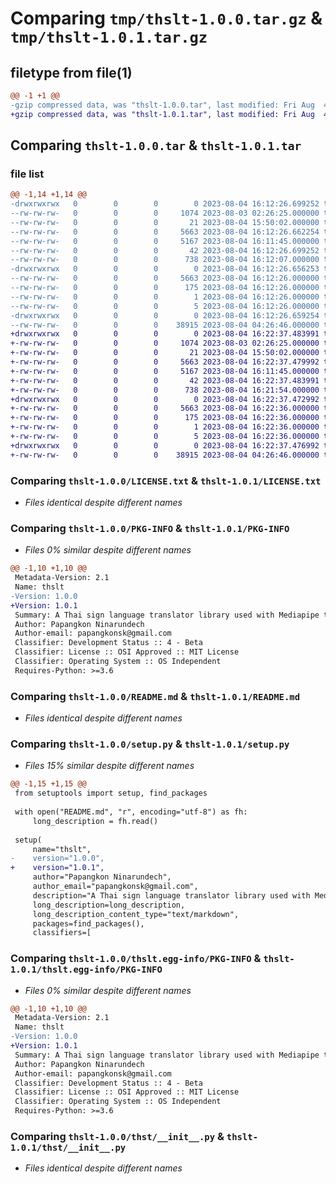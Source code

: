 # Comparing `tmp/thslt-1.0.0.tar.gz` & `tmp/thslt-1.0.1.tar.gz`

## filetype from file(1)

```diff
@@ -1 +1 @@
-gzip compressed data, was "thslt-1.0.0.tar", last modified: Fri Aug  4 16:12:26 2023, max compression
+gzip compressed data, was "thslt-1.0.1.tar", last modified: Fri Aug  4 16:22:37 2023, max compression
```

## Comparing `thslt-1.0.0.tar` & `thslt-1.0.1.tar`

### file list

```diff
@@ -1,14 +1,14 @@
-drwxrwxrwx   0        0        0        0 2023-08-04 16:12:26.699252 thslt-1.0.0/
--rw-rw-rw-   0        0        0     1074 2023-08-03 02:26:25.000000 thslt-1.0.0/LICENSE.txt
--rw-rw-rw-   0        0        0       21 2023-08-04 15:50:02.000000 thslt-1.0.0/MANIFEST.in
--rw-rw-rw-   0        0        0     5663 2023-08-04 16:12:26.662254 thslt-1.0.0/PKG-INFO
--rw-rw-rw-   0        0        0     5167 2023-08-04 16:11:45.000000 thslt-1.0.0/README.md
--rw-rw-rw-   0        0        0       42 2023-08-04 16:12:26.699252 thslt-1.0.0/setup.cfg
--rw-rw-rw-   0        0        0      738 2023-08-04 16:12:07.000000 thslt-1.0.0/setup.py
-drwxrwxrwx   0        0        0        0 2023-08-04 16:12:26.656253 thslt-1.0.0/thslt.egg-info/
--rw-rw-rw-   0        0        0     5663 2023-08-04 16:12:26.000000 thslt-1.0.0/thslt.egg-info/PKG-INFO
--rw-rw-rw-   0        0        0      175 2023-08-04 16:12:26.000000 thslt-1.0.0/thslt.egg-info/SOURCES.txt
--rw-rw-rw-   0        0        0        1 2023-08-04 16:12:26.000000 thslt-1.0.0/thslt.egg-info/dependency_links.txt
--rw-rw-rw-   0        0        0        5 2023-08-04 16:12:26.000000 thslt-1.0.0/thslt.egg-info/top_level.txt
-drwxrwxrwx   0        0        0        0 2023-08-04 16:12:26.659254 thslt-1.0.0/thst/
--rw-rw-rw-   0        0        0    38915 2023-08-04 04:26:46.000000 thslt-1.0.0/thst/__init__.py
+drwxrwxrwx   0        0        0        0 2023-08-04 16:22:37.483991 thslt-1.0.1/
+-rw-rw-rw-   0        0        0     1074 2023-08-03 02:26:25.000000 thslt-1.0.1/LICENSE.txt
+-rw-rw-rw-   0        0        0       21 2023-08-04 15:50:02.000000 thslt-1.0.1/MANIFEST.in
+-rw-rw-rw-   0        0        0     5663 2023-08-04 16:22:37.479992 thslt-1.0.1/PKG-INFO
+-rw-rw-rw-   0        0        0     5167 2023-08-04 16:11:45.000000 thslt-1.0.1/README.md
+-rw-rw-rw-   0        0        0       42 2023-08-04 16:22:37.483991 thslt-1.0.1/setup.cfg
+-rw-rw-rw-   0        0        0      738 2023-08-04 16:21:54.000000 thslt-1.0.1/setup.py
+drwxrwxrwx   0        0        0        0 2023-08-04 16:22:37.472992 thslt-1.0.1/thslt.egg-info/
+-rw-rw-rw-   0        0        0     5663 2023-08-04 16:22:36.000000 thslt-1.0.1/thslt.egg-info/PKG-INFO
+-rw-rw-rw-   0        0        0      175 2023-08-04 16:22:36.000000 thslt-1.0.1/thslt.egg-info/SOURCES.txt
+-rw-rw-rw-   0        0        0        1 2023-08-04 16:22:36.000000 thslt-1.0.1/thslt.egg-info/dependency_links.txt
+-rw-rw-rw-   0        0        0        5 2023-08-04 16:22:36.000000 thslt-1.0.1/thslt.egg-info/top_level.txt
+drwxrwxrwx   0        0        0        0 2023-08-04 16:22:37.476992 thslt-1.0.1/thst/
+-rw-rw-rw-   0        0        0    38915 2023-08-04 04:26:46.000000 thslt-1.0.1/thst/__init__.py
```

### Comparing `thslt-1.0.0/LICENSE.txt` & `thslt-1.0.1/LICENSE.txt`

 * *Files identical despite different names*

### Comparing `thslt-1.0.0/PKG-INFO` & `thslt-1.0.1/PKG-INFO`

 * *Files 0% similar despite different names*

```diff
@@ -1,10 +1,10 @@
 Metadata-Version: 2.1
 Name: thslt
-Version: 1.0.0
+Version: 1.0.1
 Summary: A Thai sign language translator library used with Mediapipe that translate Thai hand sign language into plain Thai characters. 
 Author: Papangkon Ninarundech
 Author-email: papangkonsk@gmail.com
 Classifier: Development Status :: 4 - Beta
 Classifier: License :: OSI Approved :: MIT License
 Classifier: Operating System :: OS Independent
 Requires-Python: >=3.6
```

### Comparing `thslt-1.0.0/README.md` & `thslt-1.0.1/README.md`

 * *Files identical despite different names*

### Comparing `thslt-1.0.0/setup.py` & `thslt-1.0.1/setup.py`

 * *Files 15% similar despite different names*

```diff
@@ -1,15 +1,15 @@
 from setuptools import setup, find_packages
 
 with open("README.md", "r", encoding="utf-8") as fh:
     long_description = fh.read()
 
 setup(
     name="thslt",
-    version="1.0.0",
+    version="1.0.1",
     author="Papangkon Ninarundech",
     author_email="papangkonsk@gmail.com",
     description="A Thai sign language translator library used with Mediapipe that translate Thai hand sign language into plain Thai characters. ",
     long_description=long_description,
     long_description_content_type="text/markdown",
     packages=find_packages(),
     classifiers=[
```

### Comparing `thslt-1.0.0/thslt.egg-info/PKG-INFO` & `thslt-1.0.1/thslt.egg-info/PKG-INFO`

 * *Files 0% similar despite different names*

```diff
@@ -1,10 +1,10 @@
 Metadata-Version: 2.1
 Name: thslt
-Version: 1.0.0
+Version: 1.0.1
 Summary: A Thai sign language translator library used with Mediapipe that translate Thai hand sign language into plain Thai characters. 
 Author: Papangkon Ninarundech
 Author-email: papangkonsk@gmail.com
 Classifier: Development Status :: 4 - Beta
 Classifier: License :: OSI Approved :: MIT License
 Classifier: Operating System :: OS Independent
 Requires-Python: >=3.6
```

### Comparing `thslt-1.0.0/thst/__init__.py` & `thslt-1.0.1/thst/__init__.py`

 * *Files identical despite different names*

